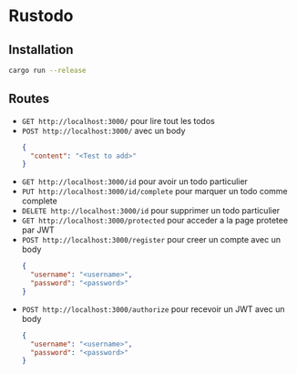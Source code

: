 # Rustodo

## Installation

```bash
cargo run --release
```

## Routes

- `GET http://localhost:3000/` pour lire tout les todos
- `POST http://localhost:3000/` avec un body
  ```json
  {
    "content": "<Test to add>"
  }
  ```
- `GET http://localhost:3000/id` pour avoir un todo particulier
- `PUT http://localhost:3000/id/complete` pour marquer un todo comme complete
- `DELETE http://localhost:3000/id` pour supprimer un todo particulier
- `GET http://localhost:3000/protected` pour acceder a la page protetee par JWT
- `POST http://localhost:3000/register` pour creer un compte avec un body
  ```json
  {
    "username": "<username>",
    "password": "<password>"
  }
  ```
- `POST http://localhost:3000/authorize` pour recevoir un JWT avec un body
  ```json
  {
    "username": "<username>",
    "password": "<password>"
  }
  ```
